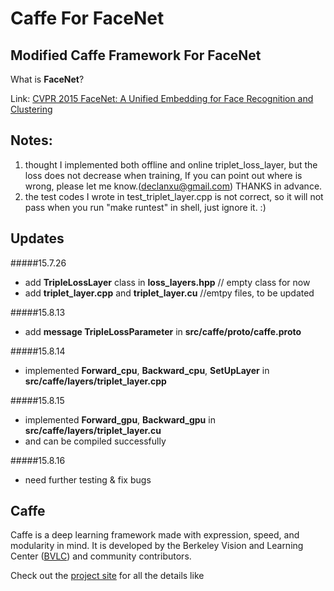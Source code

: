 # Caffe For FaceNet

## Modified Caffe Framework For FaceNet
What is **FaceNet**?

Link: [CVPR 2015 FaceNet: A Unified Embedding for Face Recognition and Clustering](http://arxiv.org/abs/1503.03832)

## Notes:
1. thought I implemented both offline and online triplet_loss_layer, but the loss does not decrease when training, If you can point out where is wrong, please let me know.(declanxu@gmail.com)
THANKS in advance.
2. the test codes I wrote in test_triplet_layer.cpp is not correct, so it will not pass when you run "make runtest" in shell, just ignore it. :)

## Updates
#####15.7.26
- add **TripleLossLayer** class in **loss_layers.hpp** // empty class for now
- add **triplet_layer.cpp** and **triplet_layer.cu** //emtpy files, to be updated

#####15.8.13
- add **message TripleLossParameter** in **src/caffe/proto/caffe.proto**

#####15.8.14
- implemented **Forward_cpu**, **Backward_cpu**, **SetUpLayer** in **src/caffe/layers/triplet_layer.cpp**

#####15.8.15
- implemented **Forward_gpu**, **Backward_gpu** in **src/caffe/layers/triplet_layer.cu**
- and can be compiled successfully

#####15.8.16
- need further testing & fix bugs

## Caffe
Caffe is a deep learning framework made with expression, speed, and modularity in mind.
It is developed by the Berkeley Vision and Learning Center ([BVLC](http://bvlc.eecs.berkeley.edu)) and community contributors.

Check out the [project site](http://caffe.berkeleyvision.org) for all the details like

